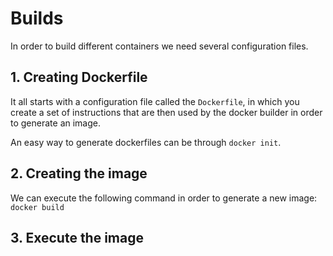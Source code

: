 # Builds
In order to build different containers we need several configuration files.

## 1. Creating Dockerfile
It all starts with a configuration file called the `Dockerfile`, in which you create a set of instructions that are then used by the docker builder in order to generate an image.

An easy way to generate dockerfiles can be through `docker init`.

## 2. Creating the image
We can execute the following command in order to generate a new image: `docker build`

## 3. Execute the image